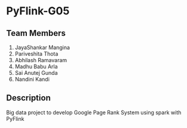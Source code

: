 # PyFlink-G05

## Team Members
1. JayaShankar Mangina
2. Pariveshita Thota
3. Abhilash Ramavaram
4. Madhu Babu Arla
5. Sai Anutej Gunda
6. Nandini Kandi

## Description

Big data project to develop Google Page Rank System using spark with PyFlink
